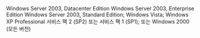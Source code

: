 Windows Server 2003, Datacenter Edition Windows Server 2003, Enterprise Edition Windows Server 2003, Standard Edition; Windows Vista; Windows XP Professional 서비스 팩 2 \(SP2\) 또는 서비스 팩 1 \(SP1\); 또는 Windows 2000 \(모든 버전\)

